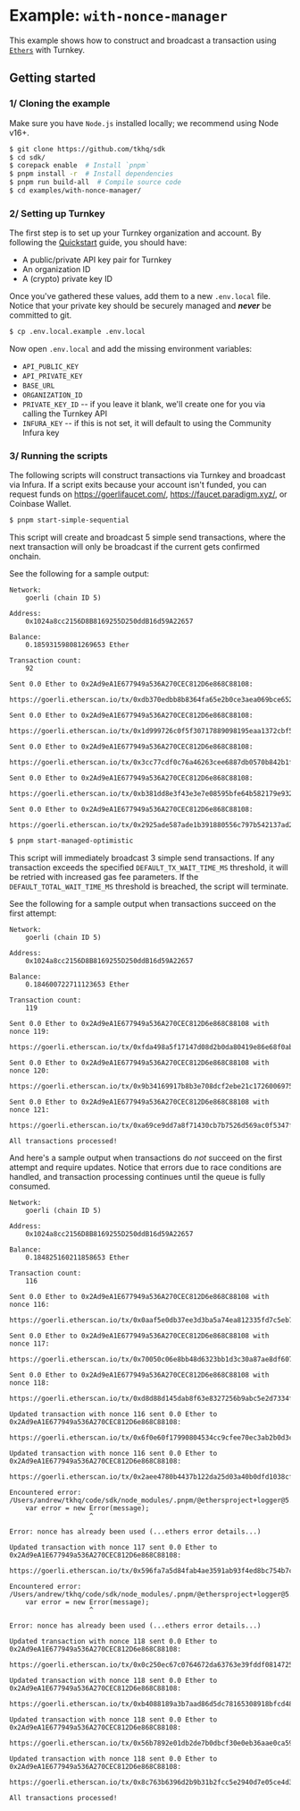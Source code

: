 # Example: `with-nonce-manager`

This example shows how to construct and broadcast a transaction using [`Ethers`](https://docs.ethers.org/v5/api/signer/) with Turnkey.

## Getting started

### 1/ Cloning the example

Make sure you have `Node.js` installed locally; we recommend using Node v16+.

```bash
$ git clone https://github.com/tkhq/sdk
$ cd sdk/
$ corepack enable  # Install `pnpm`
$ pnpm install -r  # Install dependencies
$ pnpm run build-all  # Compile source code
$ cd examples/with-nonce-manager/
```

### 2/ Setting up Turnkey

The first step is to set up your Turnkey organization and account. By following the [Quickstart](https://turnkey.readme.io/docs/quickstart) guide, you should have:

- A public/private API key pair for Turnkey
- An organization ID
- A (crypto) private key ID

Once you've gathered these values, add them to a new `.env.local` file. Notice that your private key should be securely managed and **_never_** be committed to git.

```bash
$ cp .env.local.example .env.local
```

Now open `.env.local` and add the missing environment variables:

- `API_PUBLIC_KEY`
- `API_PRIVATE_KEY`
- `BASE_URL`
- `ORGANIZATION_ID`
- `PRIVATE_KEY_ID` -- if you leave it blank, we'll create one for you via calling the Turnkey API
- `INFURA_KEY` -- if this is not set, it will default to using the Community Infura key

### 3/ Running the scripts

The following scripts will construct transactions via Turnkey and broadcast via Infura. If a script exits because your account isn't funded, you can request funds on https://goerlifaucet.com/, https://faucet.paradigm.xyz/, or Coinbase Wallet.

```bash
$ pnpm start-simple-sequential
```

This script will create and broadcast 5 simple send transactions, where the next transaction will only be broadcast if the current gets confirmed onchain.

See the following for a sample output:

```
Network:
	goerli (chain ID 5)

Address:
	0x1024a8cc2156D8B8169255D250ddB16d59A22657

Balance:
	0.185931598081269653 Ether

Transaction count:
	92

Sent 0.0 Ether to 0x2Ad9eA1E677949a536A270CEC812D6e868C88108:
	https://goerli.etherscan.io/tx/0xdb370edbb8b8364fa65e2b0ce3aea069bce652740817b606745b47452761e20d

Sent 0.0 Ether to 0x2Ad9eA1E677949a536A270CEC812D6e868C88108:
	https://goerli.etherscan.io/tx/0x1d999726c0f5f30717889098195eaa1372cbf515951084e6922d5c2a78121c03

Sent 0.0 Ether to 0x2Ad9eA1E677949a536A270CEC812D6e868C88108:
	https://goerli.etherscan.io/tx/0x3cc77cdf0c76a46263cee6887db0570b842b1f0e1aa600537d82eee858c531e5

Sent 0.0 Ether to 0x2Ad9eA1E677949a536A270CEC812D6e868C88108:
	https://goerli.etherscan.io/tx/0xb381dd8e3f43e3e7e08595bfe64b582179e93243f2b129f3502d782bee5fe7dd

Sent 0.0 Ether to 0x2Ad9eA1E677949a536A270CEC812D6e868C88108:
	https://goerli.etherscan.io/tx/0x2925ade587ade1b391880556c797b542137ad2a269ae3eccf0391054e7b866b1
```

```bash
$ pnpm start-managed-optimistic
```

This script will immediately broadcast 3 simple send transactions. If any transaction exceeds the specified `DEFAULT_TX_WAIT_TIME_MS` threshold, it will be retried with increased gas fee parameters. If the `DEFAULT_TOTAL_WAIT_TIME_MS` threshold is breached, the script will terminate.

See the following for a sample output when transactions succeed on the first attempt:

```
Network:
	goerli (chain ID 5)

Address:
	0x1024a8cc2156D8B8169255D250ddB16d59A22657

Balance:
	0.184600722711123653 Ether

Transaction count:
	119

Sent 0.0 Ether to 0x2Ad9eA1E677949a536A270CEC812D6e868C88108 with nonce 119:
	https://goerli.etherscan.io/tx/0xfda498a5f17147d08d2b0da80419e86e68f0abd5ba8274941ed2312c869549b6

Sent 0.0 Ether to 0x2Ad9eA1E677949a536A270CEC812D6e868C88108 with nonce 120:
	https://goerli.etherscan.io/tx/0x9b34169917b8b3e708dcf2ebe21c172600697561acc90d9d6be066e3216a0f05

Sent 0.0 Ether to 0x2Ad9eA1E677949a536A270CEC812D6e868C88108 with nonce 121:
	https://goerli.etherscan.io/tx/0xa69ce9dd7a8f71430cb7b7526d569ac0f5347f81203da568e260eccfb8dd725e

All transactions processed!
```

And here's a sample output when transactions do _not_ succeed on the first attempt and require updates. Notice that errors due to race conditions are handled, and transaction processing continues until the queue is fully consumed.

```
Network:
	goerli (chain ID 5)

Address:
	0x1024a8cc2156D8B8169255D250ddB16d59A22657

Balance:
	0.184825160211858653 Ether

Transaction count:
	116

Sent 0.0 Ether to 0x2Ad9eA1E677949a536A270CEC812D6e868C88108 with nonce 116:
	https://goerli.etherscan.io/tx/0x0aaf5e0db37ee3d3ba5a74ea812335fd7c5eb7a84fa1d51ea618c8d46cca8cbe

Sent 0.0 Ether to 0x2Ad9eA1E677949a536A270CEC812D6e868C88108 with nonce 117:
	https://goerli.etherscan.io/tx/0x70050c06e8bb48d6323bb1d3c30a87ae8df6071101d3bab64bb53a640b5ed56e

Sent 0.0 Ether to 0x2Ad9eA1E677949a536A270CEC812D6e868C88108 with nonce 118:
	https://goerli.etherscan.io/tx/0xd8d88d145dab8f63e8327256b9abc5e2d7334f260c868ad03ead1a28ac5e7fd1

Updated transaction with nonce 116 sent 0.0 Ether to 0x2Ad9eA1E677949a536A270CEC812D6e868C88108:
	https://goerli.etherscan.io/tx/0x6f0e60f17990804534cc9cfee70ec3ab2b0d3cadc2b7325c2147f6be3a19e819

Updated transaction with nonce 116 sent 0.0 Ether to 0x2Ad9eA1E677949a536A270CEC812D6e868C88108:
	https://goerli.etherscan.io/tx/0x2aee4780b4437b122da25d03a40b0dfd1038cf69bd2005328a9cce15ea233bc8

Encountered error: /Users/andrew/tkhq/code/sdk/node_modules/.pnpm/@ethersproject+logger@5.7.0/node_modules/@ethersproject/logger/lib/index.js:238
	var error = new Error(message);
                    ^

Error: nonce has already been used (...ethers error details...)

Updated transaction with nonce 117 sent 0.0 Ether to 0x2Ad9eA1E677949a536A270CEC812D6e868C88108:
	https://goerli.etherscan.io/tx/0x596fa7a5d84fab4ae3591ab93f4ed8bc754b7c1fb95174a7dc2d6cae7cceaa25

Encountered error: /Users/andrew/tkhq/code/sdk/node_modules/.pnpm/@ethersproject+logger@5.7.0/node_modules/@ethersproject/logger/lib/index.js:238
	var error = new Error(message);
                    ^

Error: nonce has already been used (...ethers error details...)

Updated transaction with nonce 118 sent 0.0 Ether to 0x2Ad9eA1E677949a536A270CEC812D6e868C88108:
	https://goerli.etherscan.io/tx/0x0c250ec67c0764672da63763e39fddf08147250826491294402ad1f4e118b465

Updated transaction with nonce 118 sent 0.0 Ether to 0x2Ad9eA1E677949a536A270CEC812D6e868C88108:
	https://goerli.etherscan.io/tx/0xb4088189a3b7aad86d5dc78165308918bfcd485efe38f5944fe6d8c9c386b636

Updated transaction with nonce 118 sent 0.0 Ether to 0x2Ad9eA1E677949a536A270CEC812D6e868C88108:
	https://goerli.etherscan.io/tx/0x56b7892e01db2de7b0dbcf30e0eb36aae0ca59db0c24571ac64ce3322eec26a1

Updated transaction with nonce 118 sent 0.0 Ether to 0x2Ad9eA1E677949a536A270CEC812D6e868C88108:
	https://goerli.etherscan.io/tx/0x8c763b6396d2b9b31b2fcc5e2940d7e05ce4d32d897cf7df3f0889fb4eb07f53

All transactions processed!
```
